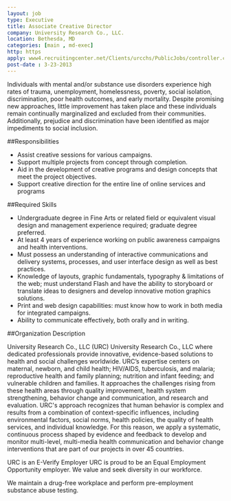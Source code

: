 ```yaml
---
layout: job
type: Executive
title: Associate Creative Director
company: University Research Co., LLC.
location: Bethesda, MD
categories: [main , md-exec]
http: https
apply: www4.recruitingcenter.net/Clients/urcchs/PublicJobs/controller.cfm?jbaction=JobProfile&Job_Id=10147&esid=az
post-date : 3-23-2013
---
```


Individuals with mental and/or substance use disorders experience high rates of trauma, unemployment, homelessness, poverty, social isolation, discrimination, poor health outcomes, and early mortality. Despite promising new approaches, little improvement has taken place and these individuals remain continually marginalized and excluded from their communities. Additionally, prejudice and discrimination have been identified as major impediments to social inclusion.

##Responsibilities

* Assist creative sessions for various campaigns.
* Support multiple projects from concept through completion.
* Aid in the development of creative programs and design concepts that meet the project objectives.
* Support creative direction for the entire line of online services and programs

##Required Skills

* Undergraduate degree in Fine Arts or related field or equivalent visual design and management experience required; graduate degree preferred.
* At least 4 years of experience working on public awareness campaigns and health interventions.
* Must possess an understanding of interactive communications and delivery systems, processes, and user interface design as well as best practices.
* Knowledge of layouts, graphic fundamentals, typography & limitations of the web; must understand Flash and have the ability to storyboard or translate ideas to designers and develop innovative motion graphics solutions.
* Print and web design capabilities: must know how to work in both media for integrated campaigns.
* Ability to communicate effectively, both orally and in writing.

##Organization Description

University Research Co., LLC (URC) University Research Co., LLC where dedicated professionals provide innovative, evidence-based solutions to health and social challenges worldwide. URC’s expertise centers on maternal, newborn, and child health; HIV/AIDS, tuberculosis, and malaria; reproductive health and family planning; nutrition and infant feeding; and vulnerable children and families. It approaches the challenges rising from these health areas through quality improvement, health system strengthening, behavior change and communication, and research and evaluation.
URC's approach recognizes that human behavior is complex and results from a combination of context-specific influences, including environmental factors, social norms, health policies, the quality of health services, and individual knowledge. For this reason, we apply a systematic, continuous process shaped by evidence and feedback to develop and monitor multi-level, multi-media health communication and behavior change interventions that are part of our projects in over 45 countries.

URC is an E-Verify Employer
URC is proud to be an Equal Employment Opportunity employer.
We value and seek diversity in our workforce.

We maintain a drug-free workplace and perform pre-employment substance abuse testing.